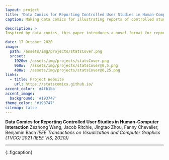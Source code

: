 ```yaml
---
layout: project
title: 'Data Comics for Reporting Controlled User Studies in Human-Computer Interaction'
caption: Making data comics for illustrating reports of controlled studies (VIS 2020)

description: > 
Inspired by data comics, this paper introduces a novel format for reporting controlled studies in the domain of human-computer interaction (HCI). While many studies in HCI follow similar steps in explaining hypotheses, laying out a study design, and reporting results, many of these decisions are buried in blocks of dense scientific text. We propose leveraging data comics as study reports to provide an open and glanceable view of studies by tightly integrating text and images, illustrating design decisions and key insights visually, resulting in visual narratives that can be compelling to non-scientists and researchers alike. Use cases of data comics study reports range from illustrations for non-scientific audiences to graphical abstracts, study summaries, technical talks, textbooks, teaching, blogs, supplementary submission material, and inclusion in scientific articles. This paper provides examples of data comics study reports alongside a graphical repertoire of examples, embedded in a framework of guidelines for creating comics reports which was iterated upon and evaluated through a series of collaborative design sessions.

date: 17 October 2020
image: 
  path: /assets/img/projects/statsCover.png
  srcset: 
    1920w: /assets/img/projects/statsCover.png
    960w:  /assets/img/projects/statsCover@0,5.png
    480w:  /assets/img/projects/statsCover@0,25.png
links:
  - title: Project Website 
    url: https://statscomics.github.io/
accent_color: '#4fb1ba'
accent_image: 
  background: '#193747'
theme_color: '#193747'
sitemap: false
---
```

**Data Comics for Reporting Controlled User Studies in Human-Computer Interaction** Zezhong Wang, Jacob Ritchie, Jingtao Zhou, Fanny Chevalier, Benjamin Bach _IEEE Transactions on Visualization and Computer Graphics (TVCG) 2021 (IEEE VIS, 2020))_



---
{:.figcaption}

